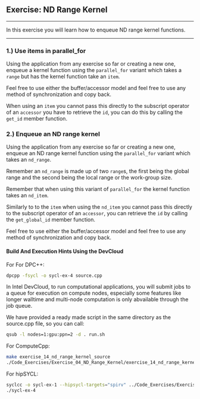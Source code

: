 ## Exercise: ND Range Kernel
---

In this exercise you will learn how to enqueue ND range kernel functions.

---

### 1.) Use items in parallel_for

Using the application from any exercise so far or creating a new one, enqueue a
kernel function using the `parallel_for` variant which takes a `range` but has
the kernel function take an `item`.

Feel free to use either the buffer/accessor model and feel free to use any
method of synchronization and copy back.

When using an `item` you cannot pass this directly to the subscript operator of
an `accessor` you have to retrieve the `id`, you can do this by calling the
`get_id` member function.

### 2.) Enqueue an ND range kernel

Using the application from any exercise so far or creating a new one, enqueue an
ND range kernel function using the `parallel_for` variant which takes an
`nd_range`.

Remember an `nd_range` is made up of two `range`s, the first being the global
range and the second being the local range or the work-group size.

Remember that when using this variant of `parallel_for` the kernel function
takes an `nd_item`.

Similarly to to the `item` when using the `nd_item` you cannot pass this
directly to the subscript operator of an `accessor`, you can retrieve the `id`
by calling the `get_global_id` member function.

Feel free to use either the buffer/accessor model and feel free to use any
method of synchronization and copy back.

#### Build And Execution Hints Using the DevCloud

For For DPC++:
```sh
dpcpp -fsycl -o sycl-ex-4 source.cpp
```
In Intel DevCloud, to run computational applications, you will submit jobs to a queue for execution on compute nodes,
especially some features like longer walltime and multi-node computation is only abvailable through the job queue.

We have provided a ready made script in the same directory as the source.cpp file, so you can call:

```sh
qsub -l nodes=1:gpu:ppn=2 -d . run.sh
```

For ComputeCpp:

```sh
make exercise_14_nd_range_kernel_source
./Code_Exercises/Exercise_04_ND_Range_Kernel/exercise_14_nd_range_kernel_source
```


For hipSYCL:

```sh
syclcc -o sycl-ex-1 --hipsycl-targets="spirv" ../Code_Exercises/Exercise_04_ND_Range_Kernel/source.cpp
./sycl-ex-4
```


[devcloud-job-submission]: https://devcloud.intel.com/oneapi/documentation/job-submission/
